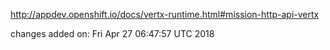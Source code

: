 http://appdev.openshift.io/docs/vertx-runtime.html#mission-http-api-vertx

 
 changes added on: Fri Apr 27 06:47:57 UTC 2018